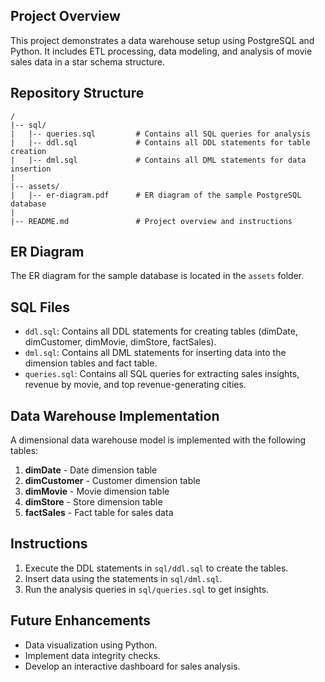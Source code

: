 ## Project Overview
This project demonstrates a data warehouse setup using PostgreSQL and Python. It includes ETL processing, data modeling, and analysis of movie sales data in a star schema structure.

## Repository Structure
```
/
|-- sql/
|   |-- queries.sql         # Contains all SQL queries for analysis
|   |-- ddl.sql             # Contains all DDL statements for table creation
|   |-- dml.sql             # Contains all DML statements for data insertion
|
|-- assets/
|   |-- er-diagram.pdf      # ER diagram of the sample PostgreSQL database
|
|-- README.md               # Project overview and instructions
```

## ER Diagram
The ER diagram for the sample database is located in the `assets` folder.

## SQL Files
- `ddl.sql`: Contains all DDL statements for creating tables (dimDate, dimCustomer, dimMovie, dimStore, factSales).
- `dml.sql`: Contains all DML statements for inserting data into the dimension tables and fact table.
- `queries.sql`: Contains all SQL queries for extracting sales insights, revenue by movie, and top revenue-generating cities.

## Data Warehouse Implementation
A dimensional data warehouse model is implemented with the following tables:
1. **dimDate** - Date dimension table
2. **dimCustomer** - Customer dimension table
3. **dimMovie** - Movie dimension table
4. **dimStore** - Store dimension table
5. **factSales** - Fact table for sales data

## Instructions
1. Execute the DDL statements in `sql/ddl.sql` to create the tables.
2. Insert data using the statements in `sql/dml.sql`.
3. Run the analysis queries in `sql/queries.sql` to get insights.

## Future Enhancements
- Data visualization using Python.
- Implement data integrity checks.
- Develop an interactive dashboard for sales analysis.

